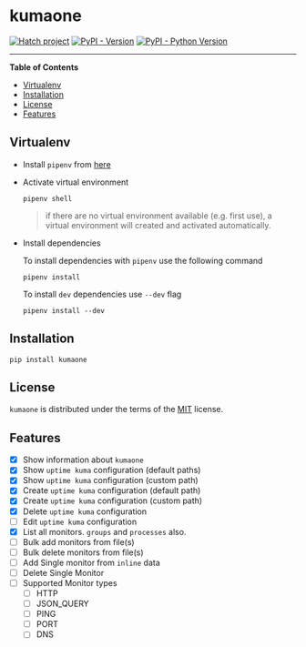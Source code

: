 # kumaone

[![Hatch project](https://img.shields.io/badge/%F0%9F%A5%9A-Hatch-4051b5.svg)](https://github.com/pypa/hatch)
[![PyPI - Version](https://img.shields.io/pypi/v/kumaone.svg)](https://pypi.org/project/kumaone)
[![PyPI - Python Version](https://img.shields.io/pypi/pyversions/kumaone.svg)](https://pypi.org/project/kumaone)

-----

**Table of Contents**

- [Virtualenv](#virtualenv)
- [Installation](#installation)
- [License](#license)
- [Features](#features)

## Virtualenv

- Install `pipenv` from [here](https://pipenv.pypa.io/en/latest/installation/)

- Activate virtual environment

  ```shell
  pipenv shell
  ```

  > if there are no virtual environment available (e.g. first use), a virtual environment will created and activated
    automatically.

- Install dependencies

  To install dependencies with `pipenv` use the following command

  ```shell
  pipenv install
  ```

  To install `dev` dependencies use `--dev` flag

  ```shell
  pipenv install --dev
  ```

## Installation

```console
pip install kumaone
```

## License

`kumaone` is distributed under the terms of the [MIT](https://spdx.org/licenses/MIT.html) license.

## Features

- [x] Show information about `kumaone`
- [x] Show `uptime kuma` configuration (default paths)
- [x] Show `uptime kuma` configuration (custom path)
- [x] Create `uptime kuma` configuration (default path)
- [x] Create `uptime kuma` configuration (custom path)
- [x] Delete `uptime kuma` configuration
- [ ] Edit `uptime kuma` configuration
- [x] List all monitors. `groups` and `processes` also.
- [ ] Bulk add monitors from file(s)
- [ ] Bulk delete monitors from file(s)
- [ ] Add Single monitor from `inline` data
- [ ] Delete Single Monitor
- [ ] Supported Monitor types
  - [ ] HTTP
  - [ ] JSON_QUERY
  - [ ] PING
  - [ ] PORT
  - [ ] DNS

